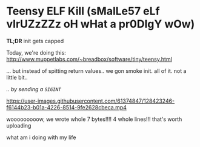 # Teensy ELF Kill (sMalLe57 eLf vIrUZzZZz oH wHat a pr0DIgY wOw)
**TL;DR** init gets capped

Today, we're doing this:
http://www.muppetlabs.com/~breadbox/software/tiny/teensy.html  
  
... but instead of spitting return values.. we gon smoke init. all of it. not a little bit..  
  
*.. by sending a `SIGINT`*




https://user-images.githubusercontent.com/61374847/128423246-f6144b23-b01a-4226-8514-9fe2628cbeca.mp4


wooooooooow, we wrote whole 7 bytes!!!! 4 whole lines!!! that's worth uploading  
  
what am i doing with my life
